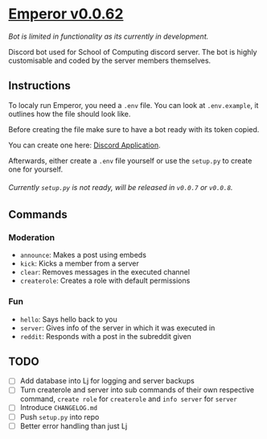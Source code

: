 # [Emperor v0.0.62](https://github.com/UOW-Computing/Emperor)
*Bot is limited in functionality as its currently in development.*


Discord bot used for School of Computing discord server.
The bot is highly customisable and coded by the server members themselves.

## Instructions

To localy run Emperor, you need a `.env` file.
You can look at `.env.example`, it outlines how the file should look like.

Before creating the file make sure to have a bot ready with its token copied.

You can create one here: [Discord Application](https://discord.com/developers/applications/).

Afterwards, either create a `.env` file yourself or use the `setup.py` to create one for yourself.

###### Currently `setup.py` is not ready, will be released in `v0.0.7` or `v0.0.8`.

## Commands

### Moderation

- `announce`: Makes a post using embeds
- `kick`: Kicks a member from a server
- `clear`: Removes messages in the executed channel
- `createrole`: Creates a role with default permissions

### Fun
- `hello`: Says hello back to you
- `server`: Gives info of the server in which it was executed in
- `reddit`: Responds with a post in the subreddit given

## TODO

- [ ] Add database into Lj for logging and server backups
- [ ] Turn createrole and server into sub commands of their own respective command, `create role` for `createrole` and `info server` for `server`
- [ ] Introduce `CHANGELOG.md`
- [ ] Push `setup.py` into repo
- [ ] Better error handling than just Lj
